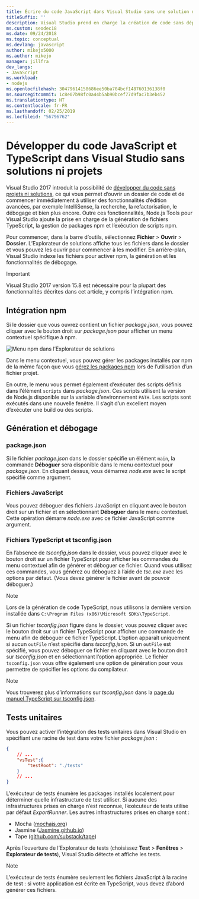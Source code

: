 ```yaml
---
title: Écrire du code JavaScript dans Visual Studio sans une solution ni un projet
titleSuffix: ''
description: Visual Studio prend en charge la création de code sans dépendance par rapport à un fichier projet ou solution
ms.custom: seodec18
ms.date: 09/24/2018
ms.topic: conceptual
ms.devlang: javascript
author: mikejo5000
ms.author: mikejo
manager: jillfra
dev_langs:
- JavaScript
ms.workload:
- nodejs
ms.openlocfilehash: 30479614158686ee50ba704bcf148760136138f0
ms.sourcegitcommit: 1c8e07b98fc0a44b5ab90bcef77d9fac7b3eb452
ms.translationtype: HT
ms.contentlocale: fr-FR
ms.lasthandoff: 02/25/2019
ms.locfileid: "56796762"
---
```

# <a name="develop-javascript-and-typescript-code-in-visual-studio-without-solutions-or-projects"></a>Développer du code JavaScript et TypeScript dans Visual Studio sans solutions ni projets

Visual Studio 2017 introduit la possibilité de [développer du code sans projets ni solutions](../ide/develop-code-in-visual-studio-without-projects-or-solutions.md), ce qui vous permet d’ouvrir un dossier de code et de commencer immédiatement à utiliser des fonctionnalités d’édition avancées, par exemple IntelliSense, la recherche, la refactorisation, le débogage et bien plus encore. Outre ces fonctionnalités, Node.js Tools pour Visual Studio ajoute la prise en charge de la génération de fichiers TypeScript, la gestion de packages npm et l’exécution de scripts npm.

Pour commencer, dans la barre d’outils, sélectionnez **Fichier** > **Ouvrir** > **Dossier**. L’Explorateur de solutions affiche tous les fichiers dans le dossier et vous pouvez les ouvrir pour commencer à les modifier. En arrière-plan, Visual Studio indexe les fichiers pour activer npm, la génération et les fonctionnalités de débogage.

> [!IMPORTANT]
> Visual Studio 2017 version 15.8 est nécessaire pour la plupart des fonctionnalités décrites dans cet article, y compris l’intégration npm.

## <a name="npm-integration"></a>Intégration npm

Si le dossier que vous ouvrez contient un fichier *package.json*, vous pouvez cliquer avec le bouton droit sur *package.json* pour afficher un menu contextuel spécifique à npm.

![Menu npm dans l’Explorateur de solutions](../javascript/media/solution-explorer-npm-ctx.png)

Dans le menu contextuel, vous pouvez gérer les packages installés par npm de la même façon que vous [gérez les packages npm](npm-package-management.md) lors de l’utilisation d’un fichier projet.

En outre, le menu vous permet également d’exécuter des scripts définis dans l’élément `scripts` dans *package.json*. Ces scripts utilisent la version de Node.js disponible sur la variable d’environnement `PATH`. Les scripts sont exécutés dans une nouvelle fenêtre. Il s’agit d’un excellent moyen d’exécuter une build ou des scripts.

## <a name="build-and-debug"></a>Génération et débogage

### <a name="packagejson"></a>package.json
Si le fichier *package.json* dans le dossier spécifie un élément `main`, la commande **Déboguer** sera disponible dans le menu contextuel pour *package.json*.
En cliquant dessus, vous démarrez *node.exe* avec le script spécifié comme argument.

### <a name="javascript-files"></a>Fichiers JavaScript
Vous pouvez déboguer des fichiers JavaScript en cliquant avec le bouton droit sur un fichier et en sélectionnant **Déboguer** dans le menu contextuel. Cette opération démarre *node.exe* avec ce fichier JavaScript comme argument.

### <a name="typescript-files-and-tsconfigjson"></a>Fichiers TypeScript et tsconfig.json
En l’absence de *tsconfig.json* dans le dossier, vous pouvez cliquer avec le bouton droit sur un fichier TypeScript pour afficher les commandes du menu contextuel afin de générer et déboguer ce fichier. Quand vous utilisez ces commandes, vous générez ou déboguez à l’aide de *tsc.exe* avec les options par défaut. (Vous devez générer le fichier avant de pouvoir déboguer.)

> [!NOTE]
> Lors de la génération de code TypeScript, nous utilisons la dernière version installée dans `C:\Program Files (x86)\Microsoft SDKs\TypeScript`.

Si un fichier *tsconfig.json* figure dans le dossier, vous pouvez cliquer avec le bouton droit sur un fichier TypeScript pour afficher une commande de menu afin de déboguer ce fichier TypeScript. L’option apparaît uniquement si aucun `outFile` n’est spécifié dans *tsconfig.json*. Si un `outFile` est spécifié, vous pouvez déboguer ce fichier en cliquant avec le bouton droit sur *tsconfig.json* et en sélectionnant l’option appropriée. Le fichier `tsconfig.json` vous offre également une option de génération pour vous permettre de spécifier les options du compilateur.

> [!NOTE]
> Vous trouverez plus d’informations sur *tsconfig.json* dans la [page du manuel TypeScript sur tsconfig.json](https://www.typescriptlang.org/docs/handbook/tsconfig-json.html).

## <a name="unit-tests"></a>Tests unitaires
Vous pouvez activer l’intégration des tests unitaires dans Visual Studio en spécifiant une racine de test dans votre fichier *package.json* :

```json
{
    // ...
    "vsTest":{
        "testRoot": "./tests"
    }
    // ...
}
```

L’exécuteur de tests énumère les packages installés localement pour déterminer quelle infrastructure de test utiliser.
Si aucune des infrastructures prises en charge n’est reconnue, l’exécuteur de tests utilise par défaut *ExportRunner*. Les autres infrastructures prises en charge sont :
* Mocha ([mochajs.org](http://mochajs.org/))
* Jasmine ([Jasmine.github.io](https://jasmine.github.io/))
* Tape ([github.com/substack/tape](https://github.com/substack/tape))

Après l’ouverture de l’Explorateur de tests (choisissez **Test** > **Fenêtres** > **Explorateur de tests**), Visual Studio détecte et affiche les tests.

> [!NOTE]
> L’exécuteur de tests énumère seulement les fichiers JavaScript à la racine de test : si votre application est écrite en TypeScript, vous devez d’abord générer ces fichiers.

